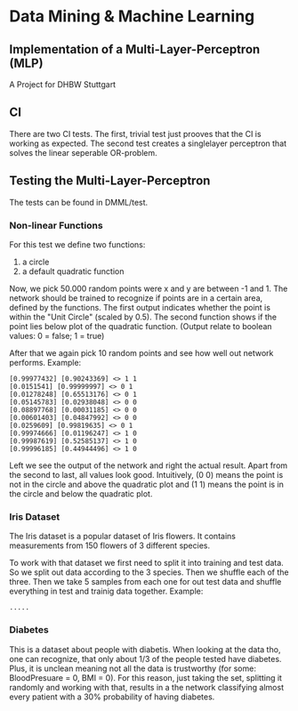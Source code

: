 # Data Mining & Machine Learning
## Implementation of a Multi-Layer-Perceptron (MLP)

A Project for DHBW Stuttgart

## CI
There are two CI tests. The first, trivial test just prooves that the CI is working as expected. The second test creates a singlelayer perceptron that solves the linear seperable OR-problem. 

## Testing the Multi-Layer-Perceptron
The tests can be found in DMML/test.

### Non-linear Functions
For this test we define two functions: 
1. a circle
2. a default quadratic function

Now, we pick 50.000 random points were x and y are between -1 and 1. The network should be trained to recognize if points are in a certain area, defined by the functions. The first output indicates whether the point is within the "Unit Circle" (scaled by 0.5). The second function shows if the point lies below plot of the quadratic function. (Output relate to boolean values: 0 = false; 1 = true)

After that we again pick 10 random points and see how well out network performs. Example:
```
[0.99977432] [0.90243369] <> 1 1
[0.0151541] [0.99999997] <> 0 1
[0.01278248] [0.65513176] <> 0 1
[0.05145783] [0.02938048] <> 0 0
[0.08897768] [0.00031185] <> 0 0
[0.00601403] [0.04847992] <> 0 0
[0.0259609] [0.99819635] <> 0 1
[0.99974666] [0.01196247] <> 1 0
[0.99987619] [0.52585137] <> 1 0
[0.99996185] [0.44944496] <> 1 0
```
Left we see the output of the network and right the actual result. Apart from the second to last, all values look good. Intuitively, (0 0) means the point is not in the circle and above the quadratic plot and (1 1) means the point is in the circle and below the quadratic plot. 

### Iris Dataset
The Iris dataset is a popular dataset of Iris flowers. It contains measurements from 150 flowers of 3 different species. 

To work with that dataset we first need to split it into training and test data. So we split out data according to the 3 species. Then we shuffle each of the three. Then we take 5 samples from each one for out test data and shuffle everything in test and trainig data together. Example:
```
.....
```

### Diabetes
This is a dataset about people with diabetis. When looking at the data tho, one can recognize, that only about 1/3 of the people tested have diabetes. Plus, it is unclean meaning not all the data is trustworthy (for some: BloodPresuare = 0, BMI = 0). For this reason, just taking the set, splitting it randomly and working with that, results in a the network classifying almost every patient with a 30% probability of having diabetes. 